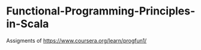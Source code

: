 # Functional-Programming-Principles-in-Scala
Assigments of https://www.coursera.org/learn/progfun1/
